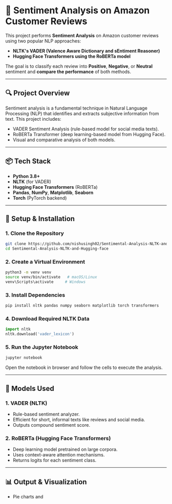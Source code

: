 # 🧠 Sentiment Analysis on Amazon Customer Reviews

This project performs **Sentiment Analysis** on Amazon customer reviews using two popular NLP approaches:

* **NLTK's VADER (Valence Aware Dictionary and sEntiment Reasoner)**
* **Hugging Face Transformers using the RoBERTa model**

The goal is to classify each review into **Positive**, **Negative**, or **Neutral** sentiment and **compare the performance** of both methods.

---

## 🔍 Project Overview

Sentiment analysis is a fundamental technique in Natural Language Processing (NLP) that identifies and extracts subjective information from text. This project includes:

* VADER Sentiment Analysis (rule-based model for social media texts).
* RoBERTa Transformer (deep learning-based model from Hugging Face).
* Visual and comparative analysis of both models.

---

## 📦 Tech Stack

* **Python 3.8+**
* **NLTK** (for VADER)
* **Hugging Face Transformers** (RoBERTa)
* **Pandas**, **NumPy**, **Matplotlib**, **Seaborn**
* **Torch** (PyTorch backend)

---

## 🚀 Setup & Installation

### 1. Clone the Repository

```bash
git clone https://github.com/nishusingh02/Sentimental-Analysis-NLTK-and-Hugging-face.git
cd Sentimental-Analysis-NLTK-and-Hugging-face
```

### 2. Create a Virtual Environment

```bash
python3 -m venv venv
source venv/bin/activate   # macOS/Linux
venv\Scripts\activate     # Windows
```

### 3. Install Dependencies

```bash
pip install nltk pandas numpy seaborn matplotlib torch transformers
```

### 4. Download Required NLTK Data

```python
import nltk
nltk.download('vader_lexicon')
```

### 5. Run the Jupyter Notebook

```bash
jupyter notebook
```

Open the notebook in browser and follow the cells to execute the analysis.

---

## 🔮 Models Used

### 1. **VADER (NLTK)**

* Rule-based sentiment analyzer.
* Efficient for short, informal texts like reviews and social media.
* Outputs compound sentiment score.

### 2. **RoBERTa (Hugging Face Transformers)**

* Deep learning model pretrained on large corpora.
* Uses context-aware attention mechanisms.
* Returns logits for each sentiment class.

---

## 📊 Output & Visualization

* Pie charts and
